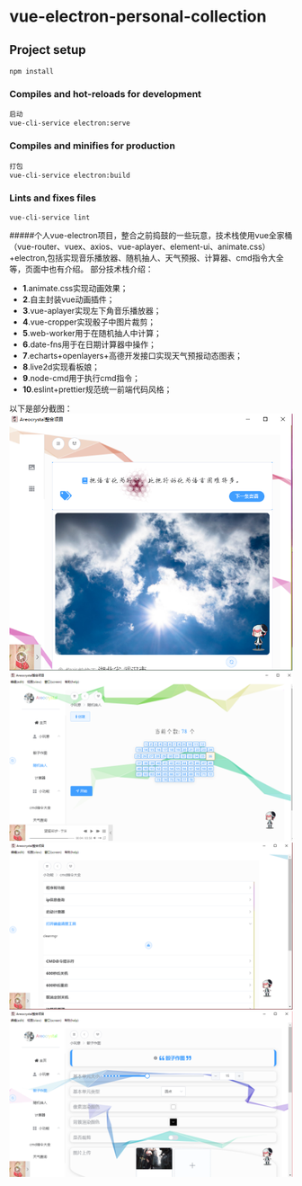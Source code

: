 # vue-electron-personal-collection

## Project setup
```
npm install
```

### Compiles and hot-reloads for development
```
启动
vue-cli-service electron:serve
```

### Compiles and minifies for production
```
打包
vue-cli-service electron:build
```

### Lints and fixes files
```
vue-cli-service lint
```

#####个人vue-electron项目，整合之前捣鼓的一些玩意，技术栈使用vue全家桶（vue-router、vuex、axios、vue-aplayer、element-ui、animate.css）+electron,包括实现音乐播放器、随机抽人、天气预报、计算器、cmd指令大全等，页面中也有介绍。
部分技术栈介绍：
* **1**.animate.css实现动画效果；
* **2**.自主封装vue动画插件；
* **3**.vue-aplayer实现左下角音乐播放器；
* **4**.vue-cropper实现骰子中图片裁剪；
* **5**.web-worker用于在随机抽人中计算；
* **6**.date-fns用于在日期计算器中操作；
* **7**.echarts+openlayers+高德开发接口实现天气预报动态图表；
* **8**.live2d实现看板娘；
* **9**.node-cmd用于执行cmd指令；
* **10**.eslint+prettier规范统一前端代码风格；

以下是部分截图：
![introduction1](https://github.com/Areocrystal/vue-electron-personal-collection/blob/master/introduction/1.PNG "首页")
![introduction2](https://github.com/Areocrystal/vue-electron-personal-collection/blob/master/introduction/2.PNG "随机抽人")
![introduction3](https://github.com/Areocrystal/vue-electron-personal-collection/blob/master/introduction/3.PNG "windows cmd指令大全")
![introduction4](https://github.com/Areocrystal/vue-electron-personal-collection/blob/master/introduction/4.PNG "骰子作图")
